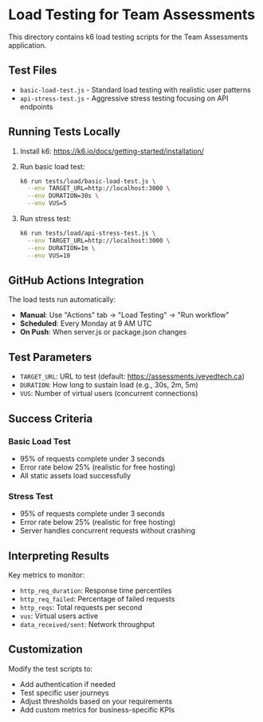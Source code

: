 # Load Testing for Team Assessments

This directory contains k6 load testing scripts for the Team Assessments application.

## Test Files

- `basic-load-test.js` - Standard load testing with realistic user patterns
- `api-stress-test.js` - Aggressive stress testing focusing on API endpoints

## Running Tests Locally

1. Install k6: https://k6.io/docs/getting-started/installation/

2. Run basic load test:
   ```bash
   k6 run tests/load/basic-load-test.js \
     --env TARGET_URL=http://localhost:3000 \
     --env DURATION=30s \
     --env VUS=5
   ```

3. Run stress test:
   ```bash
   k6 run tests/load/api-stress-test.js \
     --env TARGET_URL=http://localhost:3000 \
     --env DURATION=1m \
     --env VUS=10
   ```

## GitHub Actions Integration

The load tests run automatically:
- **Manual**: Use "Actions" tab → "Load Testing" → "Run workflow"
- **Scheduled**: Every Monday at 9 AM UTC
- **On Push**: When server.js or package.json changes

## Test Parameters

- `TARGET_URL`: URL to test (default: https://assessments.iveyedtech.ca)
- `DURATION`: How long to sustain load (e.g., 30s, 2m, 5m)
- `VUS`: Number of virtual users (concurrent connections)

## Success Criteria

### Basic Load Test
- 95% of requests complete under 3 seconds
- Error rate below 25% (realistic for free hosting)
- All static assets load successfully

### Stress Test
- 95% of requests complete under 3 seconds
- Error rate below 25% (realistic for free hosting)
- Server handles concurrent requests without crashing

## Interpreting Results

Key metrics to monitor:
- `http_req_duration`: Response time percentiles
- `http_req_failed`: Percentage of failed requests
- `http_reqs`: Total requests per second
- `vus`: Virtual users active
- `data_received/sent`: Network throughput

## Customization

Modify the test scripts to:
- Add authentication if needed
- Test specific user journeys
- Adjust thresholds based on your requirements
- Add custom metrics for business-specific KPIs